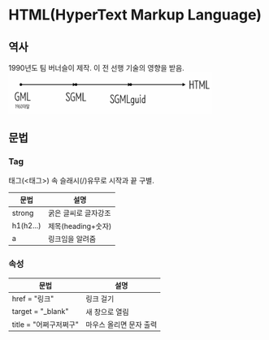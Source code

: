 # HTML(HyperText Markup Language)

## 역사

1990년도 팀 버너슬이 제작. 이 전 선행 기술의 영향을 받음.
<img src="htmlHistory.png" width="400" height="80"></img>

## 문법

### Tag

태그(<태그>) 속 슬래시(/)유무로 시작과 끝 구별.

| 문법      | 설명                 |
| --------- | -------------------- |
| strong    | 굵은 글씨로 글자강조 |
| h1(h2...) | 제목(heading+숫자)   |
| a         | 링크임을 알려줌      |

### 속성

| 문법                   | 설명                    |
| ---------------------- | ----------------------- |
| href = "링크"          | 링크 걸기               |
| target = "\_blank"     | 새 창으로 열림          |
| title = "어쩌구저쩌구" | 마우스 올리면 문자 출력 |
